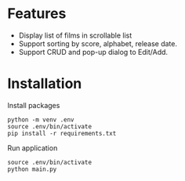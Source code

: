 # Features <br>
* Display list of films in scrollable list 
* Support sorting by score, alphabet, release date.
* Support CRUD and pop-up dialog to Edit/Add.

# Installation <br>
Install packages
```
python -m venv .env
source .env/bin/activate 
pip install -r requirements.txt
```
Run application
```
source .env/bin/activate
python main.py
```


